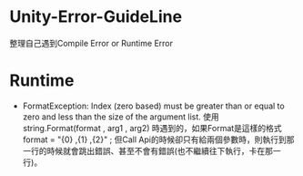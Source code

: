 # Unity-Error-GuideLine
整理自己遇到Compile Error or Runtime Error

# Runtime
* FormatException: Index (zero based) must be greater than or equal to zero and less than the size of the argument list.
 使用 string.Format(format , arg1 , arg2) 時遇到的，如果Format是這樣的格式
 format = "{0} ,{1} ,{2}" ; 
 但Call Api的時候卻只有給兩個參數時，則執行到那一行的時候就會跳出錯誤、甚至不會有錯誤(也不繼續往下執行，卡在那一行)。
